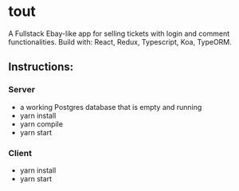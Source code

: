 # tout
A Fullstack Ebay-like app for selling tickets with login and comment functionalities. Build with: React, Redux, Typescript, Koa, TypeORM.

## Instructions:

### Server 
- a working Postgres database that is empty and running
- yarn install
- yarn compile
- yarn start

### Client
- yarn install
- yarn start
